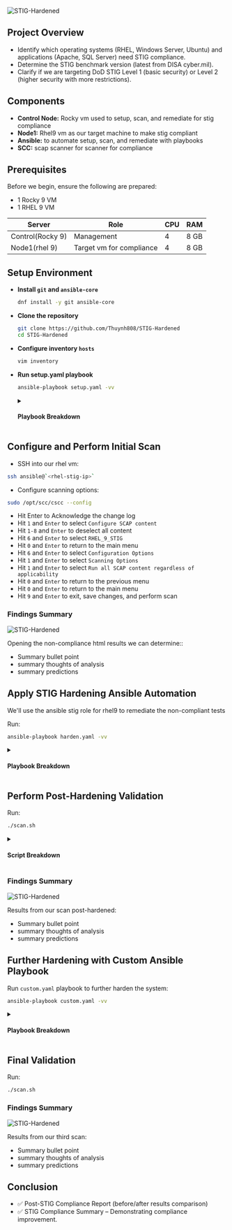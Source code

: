 ![STIG-Hardened](https://i.imgur.com/BsQNMcw.png)

## Project Overview
- Identify which operating systems (RHEL, Windows Server, Ubuntu) and applications (Apache, SQL Server) need STIG compliance.
- Determine the STIG benchmark version (latest from DISA cyber.mil).
- Clarify if we are targeting DoD STIG Level 1 (basic security) or Level 2 (higher security with more restrictions).

## Components
- **Control Node:** Rocky vm used to setup, scan, and remediate for stig compliance
- **Node1:** Rhel9 vm as our target machine to make stig compliant
- **Ansible:** to automate setup, scan, and remediate with playbooks
- **SCC:** scap scanner for scanner for compliance

## Prerequisites
Before we begin, ensure the following are prepared:
- 1 Rocky 9 VM
- 1 RHEL 9 VM


| Server           | Role                            | CPU | RAM  |
|------------------|---------------------------------|-----|------|
| Control(Rocky 9)  | Management                     | 4   | 8 GB |
| Node1(rhel 9)    | Target vm for compliance        | 4   | 8 GB |     

## Setup Environment
  
- **Install `git` and `ansible-core`**
  
  ```bash
  dnf install -y git ansible-core
  ```
- **Clone the repository**
  
  ```bash
  git clone https://github.com/Thuynh808/STIG-Hardened
  cd STIG-Hardened
  ```
- **Configure inventory `hosts`**
  
  ```bash
  vim inventory
  ```
- **Run setup.yaml playbook**
  
  ```bash
  ansible-playbook setup.yaml -vv
  ```
  <details close>
  <summary> <h4>Playbook Breakdown</h4> </summary>
    
    - Generates a SHA-512 hashed password and stores it as a fact for later use. Only runs on the control node.
    - Ensures the Roles and scc directories exist with correct permissions
    - Downloads STIG compliance files and the SCC tool bundle from DoD's website
    - Extracts the downloaded Ansible STIG role into the SCC directory
    - Moves the extracted RHEL 9 STIG role into the Roles directory
    - Creates a Bash script (scan.sh) that remotely executes SCC on node1
    - Adds the ansible user to all target RHEL 9 nodes with the pre-generated password hash
    - Adds ansible user to /etc/sudoers.d/ with passwordless sudo access on RHEL 9 nodes
    - Enables passwordless SSH access for the ansible user by copying the control node's public key to RHEL 9 nodes
    - Transfers the SCC installation package from the control node to RHEL 9 nodes
    - Installs SCC using dnf without GPG checks on RHEL 9 nodes
    - Modifies ansible.cfg to disable the ask_pass setting
    - Updates ansible.cfg to use ansible as the default remote user

  </details>

## Configure and Perform Initial Scan

- SSH into our rhel vm:
```bash
ssh ansible@`<rhel-stig-ip>`
```
- Configure scanning options:  
```bash
sudo /opt/scc/cscc --config
```
- Hit Enter to Acknowledge the change log
- Hit `1` and `Enter` to select `Configure SCAP content`
- Hit `1-8` and `Enter` to deselect all content
- Hit `6` and `Enter` to select `RHEL_9_STIG`
- Hit `0` and `Enter` to return to the main menu
- Hit `6` and `Enter` to select `Configuration Options`
- Hit `1` and `Enter` to select `Scanning Options`
- Hit `1` and `Enter` to select `Run all SCAP content regardless of applicability`
- Hit `0` and `Enter` to return to the previous menu
- Hit `0` and `Enter` to return to the main menu
- Hit `9` and `Enter` to exit, save changes, and perform scan

### Findings Summary

![STIG-Hardened](https://i.imgur.com/BsQNMcw.png)

Opening the non-compliance html results we can determine::
- Summary bullet point
- summary thoughts of analysis
- summary predictions

## Apply STIG Hardening Ansible Automation

We'll use the ansible stig role for rhel9 to remediate the non-compliant tests

Run:
```bash
ansible-playbook harden.yaml -vv
```
  <details close>
  <summary> <h4>Playbook Breakdown</h4> </summary>
    
  - Install collections from requirements file
  - Generate root SSH keypair

  </details>

## Perform Post-Hardening Validation

Run:
```bash
./scan.sh
```
  <details close>
  <summary> <h4>Script Breakdown</h4> </summary>
    
  - Install collections from requirements file
  - Generate root SSH keypair

  </details>

### Findings Summary

![STIG-Hardened](https://i.imgur.com/BsQNMcw.png)

Results from our scan post-hardened:
- Summary bullet point
- summary thoughts of analysis
- summary predictions

## Further Hardening with Custom Ansible Playbook

Run `custom.yaml` playbook to further harden the system:
```bash
ansible-playbook custom.yaml -vv
```
  <details close>
  <summary> <h4>Playbook Breakdown</h4> </summary>
    
  - Install collections from requirements file
  - Generate root SSH keypair

  </details>

## Final Validation

Run:
```bash
./scan.sh
```
### Findings Summary

![STIG-Hardened](https://i.imgur.com/BsQNMcw.png)

Results from our third scan:
- Summary bullet point
- summary thoughts of analysis
- summary predictions

## Conclusion

- ✅ Post-STIG Compliance Report (before/after results comparison)
- ✅ STIG Compliance Summary – Demonstrating compliance improvement.
